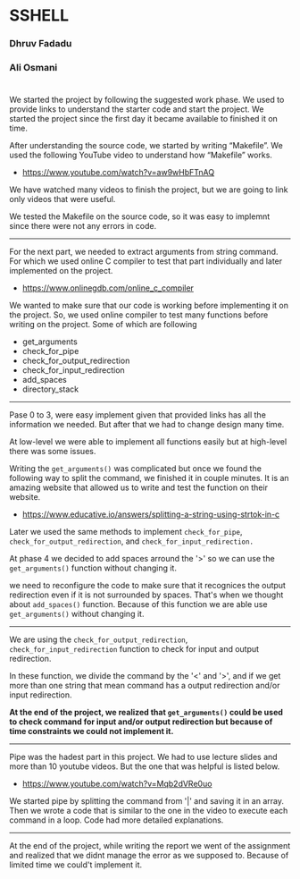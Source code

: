 # SSHELL
### Dhruv Fadadu
### Ali Osmani
#

We started the project by following the suggested work phase. We used to provide links to understand the starter code and start the project. We started the project since the first day it became available to finished it on time.

After understanding the source code, we started by writing “Makefile”. We used the following YouTube video to understand how “Makefile” works.

- https://www.youtube.com/watch?v=aw9wHbFTnAQ

We have watched many videos to finish the project, but we are going to link only videos that were useful.

We tested the Makefile on the source code, so it was easy to implemnt since there were not any errors in code.

---

For the next part, we needed to extract arguments from string command. For which we used online C compiler to test that part individually and later implemented on the project.

- https://www.onlinegdb.com/online_c_compiler

We wanted to make sure that our code is working before implementing it on the project. So, we used online compiler to test many functions before writing on the project. Some of which are following

- get_arguments
- check_for_pipe
- check_for_output_redirection
- check_for_input_redirection
- add_spaces
- directory_stack

---

Pase 0 to 3, were easy implement given that provided links has all the information we needed. But after that we had to change design many time.

At low-level we were able to implement all functions easily but at high-level there was some issues.

Writing the `get_arguments()` was complicated but once we found the following way to split the command, we finished it in couple minutes. It is an amazing website that allowed us to write and test the function on their website.

- https://www.educative.io/answers/splitting-a-string-using-strtok-in-c

Later we used the same methods to implement `check_for_pipe`, `check_for_output_redirection`, and `check_for_input_redirection.` 

At phase 4 we decided to add spaces arround the '>' so we can use the `get_arguments()` function without changing it.

we need to reconfigure the code to make sure that it recognices the output redirection even if it is not surrounded by spaces. That's when we thought about `add_spaces()` function. Because of this function we are able use `get_arguments()` without changing it.

---

We are using the `check_for_output_redirection`, `check_for_input_redirection` function to check for input and output redirection.

In these function, we divide the command by the '<' and '>', and if we get more than one string that mean command has a output redirection and/or input redirection.


**At the end of the project, we realized that `get_arguments()` could be used to check command for input and/or output redirection but because of time constraints we could not implement it.**

---

Pipe was the hadest part in this project. We had to use lecture slides and more than 10 youtube videos. But the one that was helpful is listed below.

- https://www.youtube.com/watch?v=Mqb2dVRe0uo

We started pipe by splitting the command from '|' and saving it in an array. Then we wrote a code that is similar to the one in the video to execute each command in a loop. Code had more detailed explanations.

---

At the end of the project, while writing the report we went of the assignment and realized that we didnt manage the error as we supposed to. Because of limited time we could't implement it.

